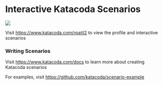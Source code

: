 # Interactive Katacoda Scenarios

[![](http://shields.katacoda.com/katacoda/rpatil2/count.svg)](https://www.katacoda.com/rpatil2 "Get your profile on Katacoda.com")

Visit https://www.katacoda.com/rpatil2 to view the profile and interactive scenarios

### Writing Scenarios
Visit https://www.katacoda.com/docs to learn more about creating Katacoda scenarios

For examples, visit https://github.com/katacoda/scenario-example
